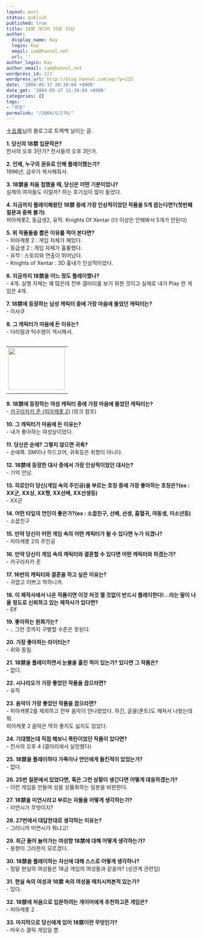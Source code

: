 ```yaml
---
layout: post
status: publish
published: true
title: 18禁 게이머 33문 33답
author:
  display_name: Kay
  login: Kay
  email: iam@hannal.net
  url: ''
author_login: Kay
author_email: iam@hannal.net
wordpress_id: 223
wordpress_url: http://blog.hannal.com/wp/?p=223
date: '2004-05-17 20:38:04 +0900'
date_gmt: '2004-05-17 11:38:04 +0900'
categories: []
tags:
- "희망"
permalink: "/2004/5/270/"
---
```

<p><a href='http://guilty4.egloos.com/39010' target='_blank'>十五夜</a>님의 블로그로 트랙백 날리는 글.</p>
<p>
<b>1. 당신의 18禁 입문작은?</b><br />
천사의 오후 3던가? 천사들의 오후 3던가.</p>
<p>
<b>2. 언제, 누구의 권유로 인해 플레이했는가?</b><br />
1996년, 급우가 복사해줘서.</p>
<p>
<b>3. 18禁을 처음 접했을 때, 당신은 어떤 기분이었나?</b><br />
실제의 여자들도 이럴까? 하는 호기심이 많이 들었다.</p>
<p>
<b>4. 지금까지 플레이해왔던 18禁 중에 가장 인상적이었던 작품을 5개 꼽는다면?(첫번째 질문과 중복 불가)</b><br />
피아캐롯2, 동급생2, 유작. Knights Of Xentar (더 이상은 안해봐서 5개가 안된다)</p>
<p>
<b>5. 위 작품들을 뽑은 이유를 적어 본다면?</b><br />
- 피아캐롯 2 : 게임 자체가 재밌다.<br />
- 동급생 2 : 게임 자체가 훌륭했다.<br />
- 유작 : 스토리와 연출이 뛰어났다.<br />
- Knights of Xentar : 3D 흉내가 인상적이었다.</p>
<p>
<b>6. 지금까지 18禁을 어느 정도 플레이했나?</b><br />
- 4개. 실행 자체는 꽤 많은데 전부 갤러리를 보기 위한 것이고 실제로 내가 Play 한 게임은 4개.</p>
<p>
<b>7. 18禁에 등장하는 남성 캐릭터 중에 가장 마음에 들었던 캐릭터는?</b><br />
- 이사쿠</p>
<p>
<b>8. 그 캐릭터가 마음에 든 이유는?</b><br />
- 다리털과 턱수염이 섹시해서.</p>
<p></p>
<table align="right">
<tr>
<td style="padding-left:5"><center><img src="http://blog.hannal.com/tt-attach/0517/040517203800139177/228367.jpg" width="150" height="111"></center></td>
</tr>
<tr>
<td class="centerphoto"> </td>
</tr>
</table>
<p><b>9. 18禁에 등장하는 여성 캐릭터 중에 가장 마음에 들었던 캐릭터는?</b><br />
- <a href='http://imagesearch.naver.com/search.naver?where=image&query=%C4%AB%B1%B8%B6%F3%C0%DA%C4%AB+%C1%D8&qt=df&xc=&rec=&frm=mr' target='_blank'>카구라자카 준 (피아캐롯 2)</a> (링크 참조)</p>
<p>
<b>10. 그 캐릭터가 마음에 든 이유는?</b><br />
- 내가 좋아하는 여성상이었다.</p>
<p>
<b>11. 당신은 순애? 그렇지 않으면 귀축?</b><br />
- 순애쪽. SM이나 하드코어, 귀축등은 취향이 아니다.</p>
<p>
<b>12. 18禁에 등장한 대사 중에서 가장 인상적이었던 대사는?</b><br />
- 기억 안남.</p>
<p>
<b>13. 히로인이 당신(게임 속의 주인공)을 부르는 호칭 중에 가장 좋아하는 호칭은?(ex : XX군, XX상, XX쨩, XX선배, XX선생등)</b><br />
- XX군</p>
<p>
<b>14. 어떤 타잎의 연인이 좋은가?(ex : 소꿉친구, 선배, 선생, 흡혈귀, 여동생, 미소년등)</b><br />
- 소꿉친구</p>
<p>
<b>15. 만약 당신이 어떤 게임 속의 어떤 캐릭터가 될 수 있다면 누가 되겠나?</b><br />
- 피아캐롯 2의 주인공</p>
<p>
<b>16. 만약 당신이 게임 속의 캐릭터와 결혼할 수 있다면 어떤 캐릭터와 하겠는가?</b><br />
- 카구라자카 준</p>
<p><b>17. 16번의 캐릭터와 결혼을 하고 싶은 이유는?</b><br />
- 귀엽고 이쁘고 착하니까.</p>
<p>
<b>18. 이 제작사에서 나온 작품이면 이것 저것 잴 것없이 반드시 플레이한다!…라는 말이 나올 정도로 신뢰하고 있는 제작사가 있다면?</b><br />
- Elf</p>
<p>
<b>19. 좋아하는 원화가는?</b><br />
- .. 그런 것까지 구별할 수준은 못된다.</p>
<p>
<b>20. 가장 좋아하는 라이터는?</b><br />
- 위와 동일.</p>
<p>
<b>21. 18禁을 플레이하면서 눈물을 흘린 적이 있는가? 있다면 그 작품은?</b><br />
- 없다.</p>
<p>
<b>22. 시나리오가 가장 좋았던 작품을 꼽으라면?</b><br />
- 유작</p>
<p>
<b>23. 음악이 가장 좋았던 작품을 꼽으라면?</b><br />
- 피아캐롯2를 제외하고 전부 음악이 안나왔었다. 하긴, 글꼴(폰트)도 깨져서 나왔는데 뭐.<br />
피아캐롯 2 음악은 딱히 좋지도 싫지도 않았다.</p>
<p>
<b>24. 기대했는데 직접 해보니 폭탄이었던 작품이 있다면?</b><br />
- 천사의 오후 4 (갤러리에서 실망했다)</p>
<p>
<b>25. 18禁을 플레이하다 가족이나 연인에게 들킨적이 있었는가?</b><br />
- 없다.</p>
<p><b>26. 25번 질문에서 있었다면, 혹은 그런 상황이 생긴다면 어떻게 대응하겠는가?</b><br />
- 이런 게임을 만들며 성을 상품화하는 일본을 비판한다.</p>
<p>
<b>27. 18禁을 미연시라고 부르는 자들을 어떻게 생각하는가?</b><br />
- 미연시가 무엇이지?</p>
<p>
<b>28. 27번에서 대답한대로 생각하는 이유는?</b><br />
- 그러니까 미연시가 뭐냐고!</p>
<p><b>29. 최근 들어 늘어가는 여성향 18禁에 대해 어떻게 생각하는가?</b><br />
- 동향이 그러한지 모르겠다.</p>
<p>
<b>30. 18禁을 플레이하는 자신에 대해 스스로 어떻게 생각하나?</b><br />
- 정말 현실의 여성들은 18금 게임의 여성들과 같을까? (성관계 관련임)</p>
<p>
<b>31. 현실 속의 여성과 18禁 속의 여성을 매치시켜본적 있는가?</b><br />
- 있다.</p>
<p>
<b>32. 18禁에 처음으로 입문하려는 게이머에게 추천하고픈 게임은?</b><br />
- 피아캐롯 2</p>
<p>
<b>33. 마지막으로 당신에게 있어 18禁이란 무엇인가?</b><br />
- 마우스 클릭 게임일 뿐.</p>
